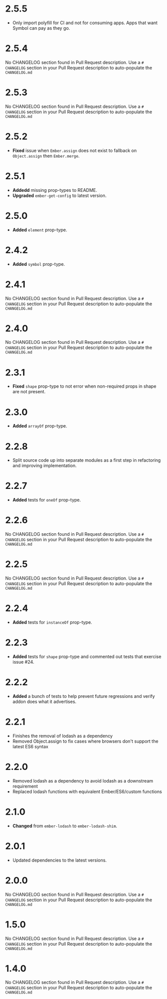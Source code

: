 # 2.5.5

* Only import polyfill for CI and not for consuming apps. Apps that want Symbol can pay as they go.

# 2.5.4
No CHANGELOG section found in Pull Request description.
Use a `# CHANGELOG` section in your Pull Request description to auto-populate the `CHANGELOG.md`

# 2.5.3
No CHANGELOG section found in Pull Request description.
Use a `# CHANGELOG` section in your Pull Request description to auto-populate the `CHANGELOG.md`

# 2.5.2

* **Fixed** issue when `Ember.assign` does not exist to fallback on `Object.assign` then `Ember.merge`.

# 2.5.1

* **Addedd** missing prop-types to README.
* **Upgraded** `ember-get-config` to latest version.

# 2.5.0

* **Added** `element` prop-type.

# 2.4.2

* **Added** `symbol` prop-type.

# 2.4.1
No CHANGELOG section found in Pull Request description.
Use a `# CHANGELOG` section in your Pull Request description to auto-populate the `CHANGELOG.md`

# 2.4.0
No CHANGELOG section found in Pull Request description.
Use a `# CHANGELOG` section in your Pull Request description to auto-populate the `CHANGELOG.md`

# 2.3.1

* **Fixed** `shape` prop-type to not error when non-required props in shape are not present.

# 2.3.0

* **Added** `arrayOf` prop-type.

# 2.2.8

* Split source code up into separate modules as a first step in refactoring and improving implementation.

# 2.2.7

* **Added** tests for `oneOf` prop-type.

# 2.2.6
No CHANGELOG section found in Pull Request description.
Use a `# CHANGELOG` section in your Pull Request description to auto-populate the `CHANGELOG.md`

# 2.2.5
No CHANGELOG section found in Pull Request description.
Use a `# CHANGELOG` section in your Pull Request description to auto-populate the `CHANGELOG.md`

# 2.2.4

* **Added** tests for `instanceOf` prop-type.

# 2.2.3

* **Added** tests for `shape` prop-type and commented out tests that exercise issue #24.

# 2.2.2

* **Added** a bunch of tests to help prevent future regressions and verify addon does what it advertises.

# 2.2.1

- Finishes the removal of lodash as a dependency
- Removed Object.assign to fix cases where browsers don't support the latest ES6 syntax

# 2.2.0

- Removed lodash as a dependency to avoid lodash as a downstream requirement
- Replaced lodash functions with equivalent Ember/ES6/custom functions

# 2.1.0

* **Changed** from `ember-lodash` to `ember-lodash-shim`.

# 2.0.1

* Updated dependencies to the latest versions.

# 2.0.0
No CHANGELOG section found in Pull Request description.
Use a `# CHANGELOG` section in your Pull Request description to auto-populate the `CHANGELOG.md`

# 1.5.0
No CHANGELOG section found in Pull Request description.
Use a `# CHANGELOG` section in your Pull Request description to auto-populate the `CHANGELOG.md`

# 1.4.0
No CHANGELOG section found in Pull Request description.
Use a `# CHANGELOG` section in your Pull Request description to auto-populate the `CHANGELOG.md`

